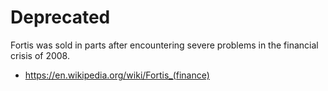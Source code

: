 # Deprecated

Fortis was sold in parts after encountering severe problems in the financial crisis of 2008.

*	https://en.wikipedia.org/wiki/Fortis_(finance)
